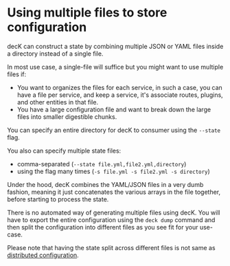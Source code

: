 # Using multiple files to store configuration

decK can construct a state by combining multiple JSON or YAML files inside a
directory instead of a single file.

In most use case, a single-file will suffice but you might want to use
multiple files if:
- You want to organizes the files for each service, in such a case, you
  can have a file per service, and keep a service, it's associate routes,
  plugins, and other entities in that file.
- You have a large configuration file and want to break down the large files
  into smaller digestible chunks.

You can specify an entire directory for decK to consumer using the `--state`
flag.

You also can specify multiple state files:
- comma-separated (`--state file.yml,file2.yml,directory`)
- using the flag many times (`-s file.yml -s file2.yml -s directory`)

Under the hood, decK combines the YAML/JSON files in a very dumb fashion,
meaning it just concatenates the various arrays in the file together, before
starting to process the state.

There is no automated way of generating multiple files using decK. You will
have to export the entire configuration using the `deck dump` command and then
split the configuration into different files as you see fit for your use-case.


Please note that having the state split across different files is not same
as [distributed configuration](distributed-configuration.md).


